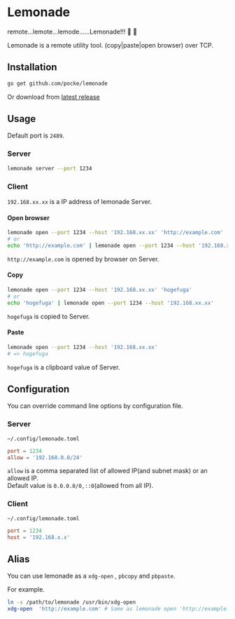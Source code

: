 Lemonade
========

remote...lemote...lemode......Lemonade!!! :lemon: :lemon:

Lemonade is a remote utility tool.
(copy|paste|open browser) over TCP.


Installation
------------

```sh
go get github.com/pocke/lemonade
```

Or download from [latest release](https://github.com/pocke/lemonade/releases/latest)


Usage
-----

Default port is `2489`.


### Server

```sh
lemonade server --port 1234
```

### Client

`192.168.xx.xx` is a IP address of lemonade Server.

#### Open browser

```sh
lemonade open --port 1234 --host '192.168.xx.xx' 'http://example.com'
# or
echo 'http://example.com' | lemonade open --port 1234 --host '192.168.xx.xx' 
```


`http://example.com` is opened by browser on Server.


#### Copy

```sh
lemonade open --port 1234 --host '192.168.xx.xx' 'hogefuga'
# or
echo 'hogefuga' | lemonade open --port 1234 --host '192.168.xx.xx'
```

`hogefuga` is copied to Server.


#### Paste

```sh
lemonade open --port 1234 --host '192.168.xx.xx'
# => hogefuga
```

`hogefuga` is a clipboard value of Server.



Configuration
--------------

You can override command line options by configuration file.

### Server

`~/.config/lemonade.toml`

```toml
port = 1234
allow = '192.168.0.0/24'
```

`allow` is a comma separated list of allowed IP(and subnet mask) or an allowed IP.  
Default value is `0.0.0.0/0,::0`(allowed from all IP).

### Client

`~/.config/lemonade.toml`

```toml
port = 1234
host = '192.168.x.x'
```


Alias
-----

You can use lemonade as a `xdg-open` , `pbcopy` and `pbpaste`.

For example.

```sh
ln -s /path/to/lemonade /usr/bin/xdg-open
xdg-open  'http://example.com' # Same as lemonade open 'http://example.com'
```

